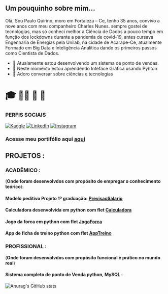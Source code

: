 ## Um pouquinho sobre mim...

Olá, Sou Paulo Quirino, moro em Fortaleza – Ce, tenho 35 anos, convivo a nove anos com meu companheiro Charles Nunes. sempre gostei de tecnologias, mas só conheci melhor a Ciência de Dados a pouco tempo em função dos lockdowns durante a pandemia de covid-19, antes cursava Engenharia de Energias pela Unilab, na cidade de Acarape-Ce, atualmente Formado em Big Data e Inteligência Analítica dando os primeiros passos como Cientista de Dados.


- 🔭 Atualamente estou desenvolvendo um sistema de ponto de vendas.
- 🌱 Neste momento estou aprendendo Inteface Gráfica usando Pyhton
- 💬 Adoro conversar sobre ciências e tecnologias 

# :mortar_board: :man_scientist: :microscope: :game_die:

### PERFIS SOCIAIS
[![Kaggle](https://img.shields.io/badge/Kaggle-%23FF6B00.svg?style=flat&logo=kaggle&logoColor=white)](https://www.kaggle.com/pauloquirinocd)
[![LinkedIn](https://img.shields.io/badge/LinkedIn-Profile-blue?style=flat&logo=linkedin)](https://www.linkedin.com/feed/)
[![Instagram](https://img.shields.io/badge/Instagram-Profile-orange?style=flat&logo=instagram)](https://www.instagram.com/pauloqneto/)



### Acesse meu portifólio aqui [aqui](embreve)


## PROJETOS :

### ACADÊMICO :
(**Onde foram desenvolvdos com propósito de empregar o conhecimento teórico**):

#### Modelo peditivo Projeto 1º graduação: [PrevisaoSalario](embreve)
#### Calculadora desenvolvida em python com flet [Calculadora](embreve)
#### Jogo da forca em python com flet [JogoForca](embreve)
#### App de ficha de treino python com flet [AppTreino](embreve)


### PROFISSIONAL :
(**Onde foram desenvolvdos com propósito funcional é prático no mundo real**)
#### Sistema completo de ponto de Venda python, MySQL : [](embreve)


![Anurag's GitHub stats](https://github-readme-stats.vercel.app/api?username=PauloQuirinoMN&show_icons=true&theme=radical)



